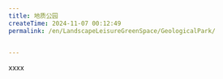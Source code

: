 ```yaml
---
title: 地质公园
createTime: 2024-11-07 00:12:49
permalink: /en/LandscapeLeisureGreenSpace/GeologicalPark/


---
```


xxxx